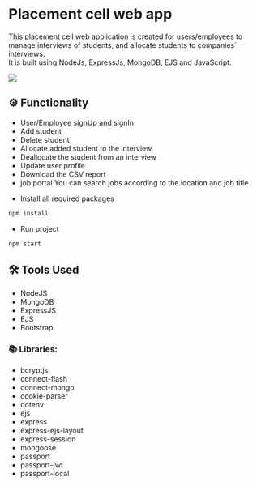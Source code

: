# Placement cell web app

This placement cell web application is created for users/employees to manage interviews of students, and allocate students to companies` interviews. \
It is built using NodeJs, ExpressJs, MongoDB, EJS and JavaScript.



![](./public/1.png)

## ⚙️ Functionality 
- User/Employee signUp and signIn
- Add student 
- Delete student
- Allocate added student to the interview
- Deallocate the student from an interview
- Update user profile
- Download the CSV report
- job portal You can search jobs according to the location and job title
 

* Install all required packages
```bash
npm install 
```
* Run project 
```bash
npm start
```


## 🛠️ Tools Used 
- NodeJS
- MongoDB
- ExpressJS
- EJS
- Bootstrap

### 📚 Libraries: 
* bcryptjs
* connect-flash
* connect-mongo
* cookie-parser
* dotenv
* ejs
* express
* express-ejs-layout
* express-session
* mongoose
* passport
* passport-jwt
* passport-local




